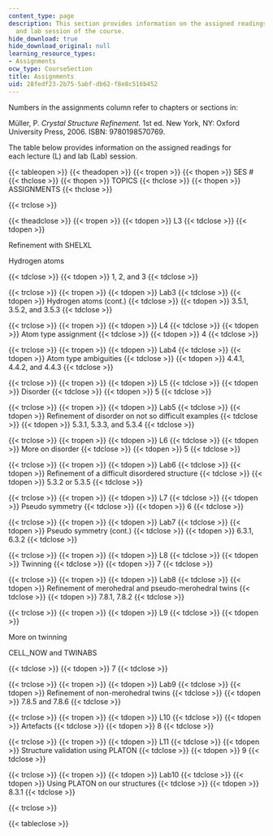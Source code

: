 ```yaml
---
content_type: page
description: This section provides information on the assigned readings for each lecture
  and lab session of the course.
hide_download: true
hide_download_original: null
learning_resource_types:
- Assignments
ocw_type: CourseSection
title: Assignments
uid: 28fedf23-2b75-5abf-db62-f8e8c516b452
---
```


Numbers in the assignments column refer to chapters or sections in:

Müller, P. _Crystal Structure Refinement_. 1st ed. New York, NY: Oxford University Press, 2006. ISBN: 9780198570769.

The table below provides information on the assigned readings for each lecture (L) and lab (Lab) session.

{{< tableopen >}}
{{< theadopen >}}
{{< tropen >}}
{{< thopen >}}
SES #
{{< thclose >}}
{{< thopen >}}
TOPICS
{{< thclose >}}
{{< thopen >}}
ASSIGNMENTS
{{< thclose >}}

{{< trclose >}}

{{< theadclose >}}
{{< tropen >}}
{{< tdopen >}}
L3
{{< tdclose >}}
{{< tdopen >}}


Refinement with SHELXL

Hydrogen atoms


{{< tdclose >}}
{{< tdopen >}}
1, 2, and 3
{{< tdclose >}}

{{< trclose >}}
{{< tropen >}}
{{< tdopen >}}
Lab3
{{< tdclose >}}
{{< tdopen >}}
Hydrogen atoms (cont.)
{{< tdclose >}}
{{< tdopen >}}
3.5.1, 3.5.2, and 3.5.3
{{< tdclose >}}

{{< trclose >}}
{{< tropen >}}
{{< tdopen >}}
L4
{{< tdclose >}}
{{< tdopen >}}
Atom type assignment
{{< tdclose >}}
{{< tdopen >}}
4
{{< tdclose >}}

{{< trclose >}}
{{< tropen >}}
{{< tdopen >}}
Lab4
{{< tdclose >}}
{{< tdopen >}}
Atom type ambiguities
{{< tdclose >}}
{{< tdopen >}}
4.4.1, 4.4.2, and 4.4.3
{{< tdclose >}}

{{< trclose >}}
{{< tropen >}}
{{< tdopen >}}
L5
{{< tdclose >}}
{{< tdopen >}}
Disorder
{{< tdclose >}}
{{< tdopen >}}
5
{{< tdclose >}}

{{< trclose >}}
{{< tropen >}}
{{< tdopen >}}
Lab5
{{< tdclose >}}
{{< tdopen >}}
Refinement of disorder on not so difficult examples
{{< tdclose >}}
{{< tdopen >}}
5.3.1, 5.3.3, and 5.3.4
{{< tdclose >}}

{{< trclose >}}
{{< tropen >}}
{{< tdopen >}}
L6
{{< tdclose >}}
{{< tdopen >}}
More on disorder
{{< tdclose >}}
{{< tdopen >}}
5
{{< tdclose >}}

{{< trclose >}}
{{< tropen >}}
{{< tdopen >}}
Lab6
{{< tdclose >}}
{{< tdopen >}}
Refinement of a difficult disordered structure
{{< tdclose >}}
{{< tdopen >}}
5.3.2 or 5.3.5
{{< tdclose >}}

{{< trclose >}}
{{< tropen >}}
{{< tdopen >}}
L7
{{< tdclose >}}
{{< tdopen >}}
Pseudo symmetry
{{< tdclose >}}
{{< tdopen >}}
6
{{< tdclose >}}

{{< trclose >}}
{{< tropen >}}
{{< tdopen >}}
Lab7
{{< tdclose >}}
{{< tdopen >}}
Pseudo symmetry (cont.)
{{< tdclose >}}
{{< tdopen >}}
6.3.1, 6.3.2
{{< tdclose >}}

{{< trclose >}}
{{< tropen >}}
{{< tdopen >}}
L8
{{< tdclose >}}
{{< tdopen >}}
Twinning
{{< tdclose >}}
{{< tdopen >}}
7
{{< tdclose >}}

{{< trclose >}}
{{< tropen >}}
{{< tdopen >}}
Lab8
{{< tdclose >}}
{{< tdopen >}}
Refinement of merohedral and pseudo-merohedral twins
{{< tdclose >}}
{{< tdopen >}}
7.8.1, 7.8.2
{{< tdclose >}}

{{< trclose >}}
{{< tropen >}}
{{< tdopen >}}
L9
{{< tdclose >}}
{{< tdopen >}}


More on twinning

CELL\_NOW and TWINABS


{{< tdclose >}}
{{< tdopen >}}
7
{{< tdclose >}}

{{< trclose >}}
{{< tropen >}}
{{< tdopen >}}
Lab9
{{< tdclose >}}
{{< tdopen >}}
Refinement of non-merohedral twins
{{< tdclose >}}
{{< tdopen >}}
7.8.5 and 7.8.6
{{< tdclose >}}

{{< trclose >}}
{{< tropen >}}
{{< tdopen >}}
L10
{{< tdclose >}}
{{< tdopen >}}
Artefacts
{{< tdclose >}}
{{< tdopen >}}
8
{{< tdclose >}}

{{< trclose >}}
{{< tropen >}}
{{< tdopen >}}
L11
{{< tdclose >}}
{{< tdopen >}}
Structure validation using PLATON
{{< tdclose >}}
{{< tdopen >}}
9
{{< tdclose >}}

{{< trclose >}}
{{< tropen >}}
{{< tdopen >}}
Lab10
{{< tdclose >}}
{{< tdopen >}}
Using PLATON on our structures
{{< tdclose >}}
{{< tdopen >}}
8.3.1
{{< tdclose >}}

{{< trclose >}}

{{< tableclose >}}